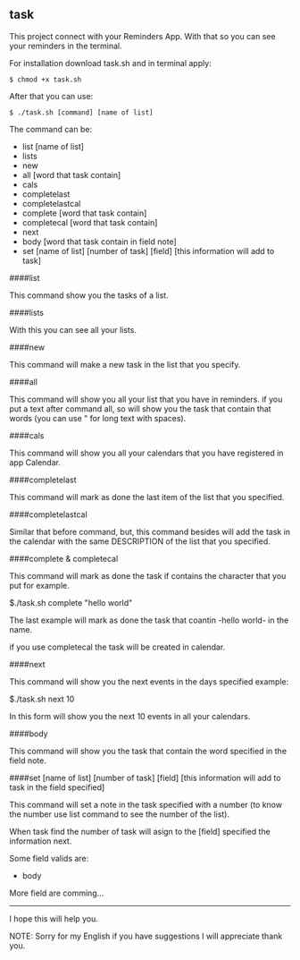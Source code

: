 task
----

This project connect with your Reminders App. With that so you can see your reminders in the terminal.

For installation download task.sh and in terminal apply:

	$ chmod +x task.sh

After that you can use:

	$ ./task.sh [command] [name of list]

The command can be:
- list [name of list]
- lists
- new
- all [word that task contain]
- cals
- completelast
- completelastcal
- complete [word that task contain]
- completecal [word that task contain] 
- next
- body [word that task contain in field note]
- set [name of list] [number of task] [field] [this information will add to task]

####list

This command show you the tasks of a list.

####lists

With this you can see all your lists.


####new 

This command will make a new task in the list that you specify.

####all

This command will show you all your list that you have in reminders. if you put a text after command all, so will show you the task that contain that words (you can use " for long text with spaces).

####cals

This command will show you all your calendars that you have registered in app Calendar.

####completelast

This command will mark as done the last item of the list that you specified.

####completelastcal

Similar that before command, but, this command besides will add the task in the calendar with the same
DESCRIPTION of the list that you specified.

####complete & completecal

This command will mark as done the task if contains the character that you put for example.

$./task.sh complete "hello world"

The last example will mark as done the
task that coantin -hello world- in the name.

if you use completecal the task will be created in calendar.

####next

This command will show you the next events in the days specified example:

$./task.sh next 10

In this form will show you the next 10 events in all your calendars.

####body

This command will show you the task that contain the word specified in the field note.


####set [name of list] [number of task] [field] [this information will add to task in the field specified]

This command will set a note in the task specified with a number (to know the number use list command to see the number of the list).

When task find the number of task will asign to the [field] specified the information next.

Some field valids are:
- body

More field are comming...


---

I hope this will help you.


NOTE: Sorry for my English if you have suggestions I will appreciate thank you.
